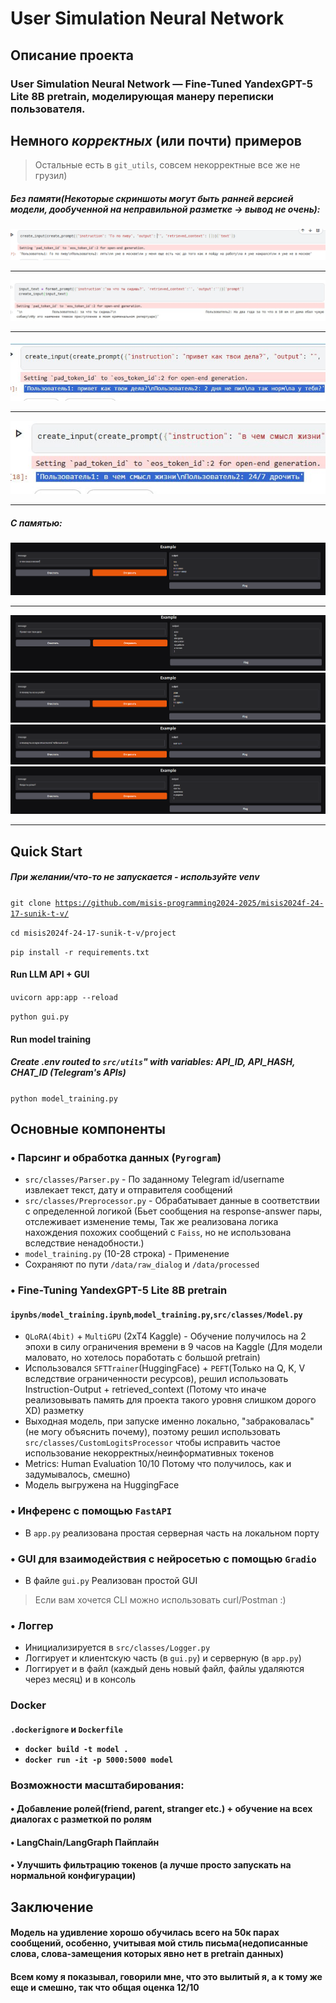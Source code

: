 <h1>User Simulation Neural Network</h1>

<h2>Описание проекта</h2>

<h3>User Simulation Neural Network — Fine-Tuned YandexGPT-5 Lite 8B pretrain, моделирующая манеру переписки
пользователя.</h3>

<h2>Немного <i>корректных</i> (или почти) примеров</h2>
<blockquote>Остальные есть в <code>git_utils</code>, совсем некорректные все же не грузил)</blockquote>

<h5>Без памяти(Некоторые скриншоты могут быть ранней версией модели, дообученной на неправильной разметке -> вывод не очень):</h5>
<img src="https://github.com/SoberSinceToday/Fine-Tuning-YaGPT5/blob/main/git_utils/pic0.png"></img>
<hr>
<img src="https://github.com/SoberSinceToday/Fine-Tuning-YaGPT5/blob/main/git_utils/incorrect_pic2.jpg"></img>
<hr>
<img src="https://github.com/SoberSinceToday/Fine-Tuning-YaGPT5/blob/main/git_utils/pic8.jpg"</img>
<hr>
<img src="https://github.com/SoberSinceToday/Fine-Tuning-YaGPT5/blob/main/git_utils/incorrect_pic1.jpg"></img>
<hr> 
<h5>С памятью:</h5>
<img src="https://github.com/SoberSinceToday/Fine-Tuning-YaGPT5/blob/main/git_utils/pic2.png"></img>
<hr>
<img src="https://github.com/SoberSinceToday/Fine-Tuning-YaGPT5/blob/main/git_utils/pic4.4.png"></img>
<img src="https://github.com/SoberSinceToday/Fine-Tuning-YaGPT5/blob/main/git_utils/pic4.1.png"></img>
<img src="https://github.com/SoberSinceToday/Fine-Tuning-YaGPT5/blob/main/git_utils/pic4.3.png"></img>
<img src="https://github.com/SoberSinceToday/Fine-Tuning-YaGPT5/blob/main/git_utils/pic4.2.png"></img>
<hr>

<h2>Quick Start</h2>
<h5>При желании/что-то не запускается - используйте venv</h5>

<code>git clone https://github.com/misis-programming2024-2025/misis2024f-24-17-sunik-t-v/</code>

<code>cd misis2024f-24-17-sunik-t-v/project</code>

<code>pip install -r requirements.txt</code>

<h4>Run LLM API + GUI</h4>

<code>uvicorn app:app --reload</code>

<code>python gui.py</code>

<h4>Run model training</h4>

<h5>Create .env routed to <code>src/utils</code>" with variables: API_ID, API_HASH, CHAT_ID (Telegram's APIs)</h5>

<code>python model_training.py</code>

<h2>Основные компоненты</h2>

<h3>• Парсинг и обработка данных (<code>Pyrogram</code>)</h3>
<ul>
  <li><code>src/classes/Parser.py</code> - По заданному Telegram id/username извлекает текст, дату и
отправителя сообщений
  </li>

  <li><code>src/classes/Preprocessor.py</code> - Обрабатывает данные в соответствии с определенной логикой (Бьет сообщения на response-answer пары, отслеживает изменение темы, Так же реализована логика нахождения похожих сообщений с <code>Faiss</code>, но не использована вследствие ненадобности.)</li>
  <li><code>model_training.py</code> (10-28 строка) - Применение</li>
  <li>Сохраняют по пути <code>/data/raw_dialog</code> и <code>/data/processed</code></li>
</ul>

<h3>• Fine-Tuning YandexGPT-5 Lite 8B pretrain
<h4><code>ipynbs/model_training.ipynb</code>,<code>model_training.py</code>,<code>src/classes/Model.py</code></h3></h4>
<ul>
    <li><code>QLoRA(4bit)</code> + <code>MultiGPU</code> (2xT4 Kaggle) - Обучение получилось на 2 эпохи в силу ограничения времени в 9 часов на Kaggle (Для модели маловато, но хотелось поработать с большой pretrain)</li>
    <li>Использовался <code>SFTTrainer</code>(HuggingFace) + <code>PEFT</code>(Только на Q, K, V вследствие ограниченности ресурсов), решил использовать Instruction-Output + retrieved_context (Потому что иначе реализовывать память для проекта такого уровня слишком дорого XD) разметку</li>
    <li>Выходная модель, при запуске именно локально, "забраковалась" (не могу объяснить почему), поэтому решил использовать <code>src/classes/CustomLogitsProcessor</code> чтобы исправить частое использование некорректных/неинформативных токенов</li>
    <li>Metrics: Human Evaluation 10/10 Потому что получилось, как и задумывалось, смешно)</li>
    <li>Модель выгружена на HuggingFace</li>
</ul>

<h3>• Инференс с помощью <code>FastAPI</code></h3>
<ul>
    <li>В <code>app.py</code> реализована простая серверная часть на локальном порту</li>
</ul>

<h3>• GUI для взаимодействия с нейросетью с помощью <code>Gradio</code></h3>
<ul>
    <li>В файле <code>gui.py</code> Реализован простой GUI</li>
</ul>
<blockquote>Если вам хочется CLI можно использовать curl/Postman :)</blockquote>

<h3>• Логгер</h3>
<ul>
<li> Инициализируется в <code>src/classes/Logger.py</code></li>
<li> Логгирует и клиентскую часть (в <code>gui.py</code>) и серверную (в <code>app.py</code>)</li>
<li> Логгирует и в файл (каждый день новый файл, файлы удаляются через месяц) и в консоль</li>
</ul>

<h3>Docker</h3>
<h4><code>.dockerignore</code> и <code>Dockerfile</code>
<ul>
<li><code>docker build -t model .</code></li>
<li><code>docker run -it -p 5000:5000 model</code></li>
</ul>

<h3>Возможности масштабирования:</h3>

<h4>• Добавление ролей(friend, parent, stranger etc.) + обучение на всех диалогах с разметкой по ролям</h3>

<h4>• LangChain/LangGraph Пайплайн

<h4>• Улучшить фильтрацию токенов (а лучше просто запускать на нормальной конфигурации)


<h2> Заключение </h2>

<h4>Модель на удивление хорошо обучилась всего на 50к парах сообщений, особенно, учитывая мой стиль письма(недописанные
слова, слова-замещения которых явно нет в pretrain данных)</h4>
<h4>Всем кому я показывал, говорили мне, что это вылитый я, а к тому же еще и смешно, так что общая оценка <h>12/10</h></h4>
